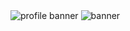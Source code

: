 <img src="https://github.com/mohan-potter/mohan-potter/blob/main/Profile%20banner.png" alt="profile banner"/>
<img src="https://github.com/mohan-potter/mohan-potter/blob/main/Profile%20banner.png" alt="banner"/>


